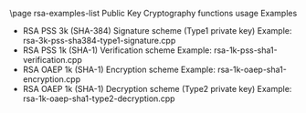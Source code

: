 <!--
 Copyright 2019 Intel Corporation
 All Rights Reserved.

 If this  software was obtained  under the  Intel Simplified  Software License,
 the following terms apply:

 The source code,  information  and material  ("Material") contained  herein is
 owned by Intel Corporation or its  suppliers or licensors,  and  title to such
 Material remains with Intel  Corporation or its  suppliers or  licensors.  The
 Material  contains  proprietary  information  of  Intel or  its suppliers  and
 licensors.  The Material is protected by  worldwide copyright  laws and treaty
 provisions.  No part  of  the  Material   may  be  used,  copied,  reproduced,
 modified, published,  uploaded, posted, transmitted,  distributed or disclosed
 in any way without Intel's prior express written permission.  No license under
 any patent,  copyright or other  intellectual property rights  in the Material
 is granted to  or  conferred  upon  you,  either   expressly,  by implication,
 inducement,  estoppel  or  otherwise.  Any  license   under such  intellectual
 property rights must be express and approved by Intel in writing.

 Unless otherwise agreed by Intel in writing,  you may not remove or alter this
 notice or  any  other  notice   embedded  in  Materials  by  Intel  or Intel's
 suppliers or licensors in any way.


 If this  software  was obtained  under the  Apache License,  Version  2.0 (the
 "License"), the following terms apply:

 You may  not use this  file except  in compliance  with  the License.  You may
 obtain a copy of the License at http://www.apache.org/licenses/LICENSE-2.0


 Unless  required  by   applicable  law  or  agreed  to  in  writing,  software
 distributed under the License  is distributed  on an  "AS IS"  BASIS,  WITHOUT
 WARRANTIES OR CONDITIONS OF ANY KIND, either express or implied.

 See the   License  for the   specific  language   governing   permissions  and
 limitations under the License.
-->

\page rsa-examples-list Public Key Cryptography functions usage Examples

- RSA PSS 3k (SHA-384) Signature scheme (Type1 private key) Example: rsa-3k-pss-sha384-type1-signature.cpp
- RSA PSS 1k (SHA-1) Verification scheme Example: rsa-1k-pss-sha1-verification.cpp
- RSA OAEP 1k (SHA-1) Encryption scheme Example: rsa-1k-oaep-sha1-encryption.cpp
- RSA OAEP 1k (SHA-1) Decryption scheme (Type2 private key) Example: rsa-1k-oaep-sha1-type2-decryption.cpp
